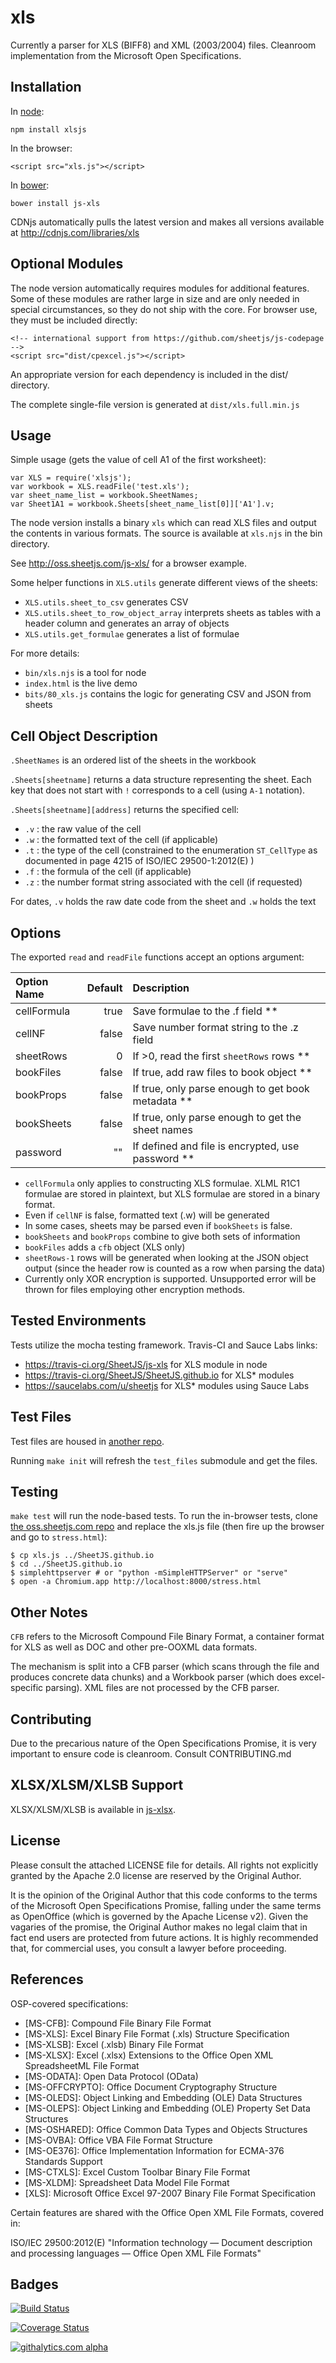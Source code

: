 # xls

Currently a parser for XLS (BIFF8) and XML (2003/2004) files.  Cleanroom implementation from the Microsoft Open Specifications.

## Installation

In [node](https://www.npmjs.org/package/xlsjs):

    npm install xlsjs

In the browser:

    <script src="xls.js"></script>

In [bower](http://bower.io/search/?q=js-xls):

    bower install js-xls

CDNjs automatically pulls the latest version and makes all versions available at
<http://cdnjs.com/libraries/xls>

## Optional Modules

The node version automatically requires modules for additional features.  Some of these modules are rather large in size and are only needed in special circumstances, so they do not ship with the core.  For browser use, they must be included directly:

    <!-- international support from https://github.com/sheetjs/js-codepage -->
    <script src="dist/cpexcel.js"></script>

An appropriate version for each dependency is included in the dist/ directory.

The complete single-file version is generated at `dist/xls.full.min.js`

## Usage

Simple usage (gets the value of cell A1 of the first worksheet):

    var XLS = require('xlsjs');
    var workbook = XLS.readFile('test.xls');
    var sheet_name_list = workbook.SheetNames;
    var Sheet1A1 = workbook.Sheets[sheet_name_list[0]]['A1'].v;

The node version installs a binary `xls` which can read XLS files and output the contents in various formats.  The source is available at `xls.njs` in the bin directory.

See <http://oss.sheetjs.com/js-xls/> for a browser example.

Some helper functions in `XLS.utils` generate different views of the sheets:

- `XLS.utils.sheet_to_csv` generates CSV
- `XLS.utils.sheet_to_row_object_array` interprets sheets as tables with a header column and generates an array of objects
- `XLS.utils.get_formulae` generates a list of formulae

For more details:

- `bin/xls.njs` is a tool for node
- `index.html` is the live demo
- `bits/80_xls.js` contains the logic for generating CSV and JSON from sheets

## Cell Object Description

`.SheetNames` is an ordered list of the sheets in the workbook

`.Sheets[sheetname]` returns a data structure representing the sheet.  Each key
that does not start with `!` corresponds to a cell (using `A-1` notation).

`.Sheets[sheetname][address]` returns the specified cell:

- `.v` : the raw value of the cell
- `.w` : the formatted text of the cell (if applicable)
- `.t` : the type of the cell (constrained to the enumeration `ST_CellType` as documented in page 4215 of ISO/IEC 29500-1:2012(E) )
- `.f` : the formula of the cell (if applicable)
- `.z` : the number format string associated with the cell (if requested)

For dates, `.v` holds the raw date code from the sheet and `.w` holds the text

## Options

The exported `read` and `readFile` functions accept an options argument:

| Option Name | Default | Description |
| :---------- | ------: | :---------- |
| cellFormula | true    | Save formulae to the .f field ** |
| cellNF      | false   | Save number format string to the .z field |
| sheetRows   | 0       | If >0, read the first `sheetRows` rows ** |
| bookFiles   | false   | If true, add raw files to book object ** |
| bookProps   | false   | If true, only parse enough to get book metadata ** |
| bookSheets  | false   | If true, only parse enough to get the sheet names |
| password    | ""      | If defined and file is encrypted, use password ** |

- `cellFormula` only applies to constructing XLS formulae.  XLML R1C1 formulae
  are stored in plaintext, but XLS formulae are stored in a binary format.
- Even if `cellNF` is false, formatted text (.w) will be generated
- In some cases, sheets may be parsed even if `bookSheets` is false.
- `bookSheets` and `bookProps` combine to give both sets of information
- `bookFiles` adds a `cfb` object (XLS only)
- `sheetRows-1` rows will be generated when looking at the JSON object output
  (since the header row is counted as a row when parsing the data)
- Currently only XOR encryption is supported.  Unsupported error will be thrown
  for files employing other encryption methods.

## Tested Environments

Tests utilize the mocha testing framework.  Travis-CI and Sauce Labs links:

 - <https://travis-ci.org/SheetJS/js-xls> for XLS module in node
 - <https://travis-ci.org/SheetJS/SheetJS.github.io> for XLS* modules
 - <https://saucelabs.com/u/sheetjs> for XLS* modules using Sauce Labs

## Test Files

Test files are housed in [another repo](https://github.com/SheetJS/test_files).

Running `make init` will refresh the `test_files` submodule and get the files.

## Testing

`make test` will run the node-based tests.  To run the in-browser tests, clone
[the oss.sheetjs.com repo](https://github.com/SheetJS/SheetJS.github.io) and
replace the xls.js file (then fire up the browser and go to `stress.html`):

```
$ cp xls.js ../SheetJS.github.io
$ cd ../SheetJS.github.io
$ simplehttpserver # or "python -mSimpleHTTPServer" or "serve"
$ open -a Chromium.app http://localhost:8000/stress.html
```

## Other Notes

`CFB` refers to the Microsoft Compound File Binary Format, a container format for XLS as well as DOC and other pre-OOXML data formats.

The mechanism is split into a CFB parser (which scans through the file and produces concrete data chunks) and a Workbook parser (which does excel-specific parsing).  XML files are not processed by the CFB parser.

## Contributing

Due to the precarious nature of the Open Specifications Promise, it is very important to ensure code is cleanroom.  Consult CONTRIBUTING.md

## XLSX/XLSM/XLSB Support

XLSX/XLSM/XLSB is available in [js-xlsx](https://github.com/SheetJS/js-xlsx).

## License

Please consult the attached LICENSE file for details.  All rights not explicitly granted by the Apache 2.0 license are reserved by the Original Author.

It is the opinion of the Original Author that this code conforms to the terms of the Microsoft Open Specifications Promise, falling under the same terms as OpenOffice (which is governed by the Apache License v2).  Given the vagaries of the promise, the Original Author makes no legal claim that in fact end users are protected from future actions.  It is highly recommended that, for commercial uses, you consult a lawyer before proceeding.

## References

OSP-covered specifications:

 - [MS-CFB]: Compound File Binary File Format
 - [MS-XLS]: Excel Binary File Format (.xls) Structure Specification
 - [MS-XLSB]: Excel (.xlsb) Binary File Format
 - [MS-XLSX]: Excel (.xlsx) Extensions to the Office Open XML SpreadsheetML File Format
 - [MS-ODATA]: Open Data Protocol (OData)
 - [MS-OFFCRYPTO]: Office Document Cryptography Structure
 - [MS-OLEDS]: Object Linking and Embedding (OLE) Data Structures
 - [MS-OLEPS]: Object Linking and Embedding (OLE) Property Set Data Structures
 - [MS-OSHARED]: Office Common Data Types and Objects Structures
 - [MS-OVBA]: Office VBA File Format Structure
 - [MS-OE376]: Office Implementation Information for ECMA-376 Standards Support
 - [MS-CTXLS]: Excel Custom Toolbar Binary File Format
 - [MS-XLDM]: Spreadsheet Data Model File Format
 - [XLS]: Microsoft Office Excel 97-2007 Binary File Format Specification

Certain features are shared with the Office Open XML File Formats, covered in:

ISO/IEC 29500:2012(E) "Information technology — Document description and processing languages — Office Open XML File Formats"

## Badges

[![Build Status](https://travis-ci.org/SheetJS/js-xls.png?branch=master)](https://travis-ci.org/SheetJS/js-xls)

[![Coverage Status](https://coveralls.io/repos/SheetJS/js-xls/badge.png?branch=master)](https://coveralls.io/r/SheetJS/js-xls?branch=master)

[![githalytics.com alpha](https://cruel-carlota.pagodabox.com/4ee4284bf2c638cff8ed705c4438a686 "githalytics.com")](http://githalytics.com/SheetJS/js-xls)

